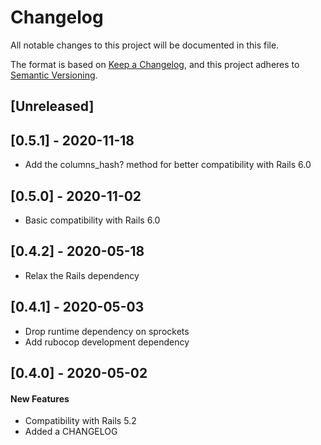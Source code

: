 # Changelog
All notable changes to this project will be documented in this file.

The format is based on [Keep a Changelog](https://keepachangelog.com/en/1.0.0/),
and this project adheres to [Semantic Versioning](https://semver.org/spec/v2.0.0.html).

## [Unreleased]

## [0.5.1] - 2020-11-18

- Add the columns_hash? method for better compatibility with Rails 6.0

## [0.5.0] - 2020-11-02

- Basic compatibility with Rails 6.0

## [0.4.2] - 2020-05-18

- Relax the Rails dependency

## [0.4.1] - 2020-05-03

- Drop runtime dependency on sprockets
- Add rubocop development dependency

## [0.4.0] - 2020-05-02

#### New Features

- Compatibility with Rails 5.2
- Added a CHANGELOG
